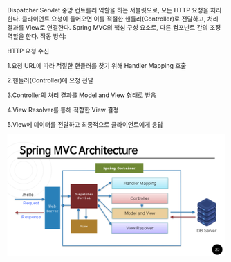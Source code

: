 
Dispatcher Servlet
중앙 컨트롤러 역할을 하는 서블릿으로, 모든 HTTP 요청을 처리한다.
클라이언트 요청이 들어오면 이를 적절한 핸들러(Controller)로 전달하고, 처리 결과를 View로 연결한다.
Spring MVC의 핵심 구성 요소로, 다른 컴포넌트 간의 조정 역할을 한다.
작동 방식:

HTTP 요청 수신

1.요청 URL에 따라 적절한 핸들러를 찾기 위해 Handler Mapping 호출

2.핸들러(Controller)에 요청 전달

3.Controller의 처리 결과를 Model and View 형태로 받음

4.View Resolver를 통해 적합한 View 결정

5.View에 데이터를 전달하고 최종적으로 클라이언트에게 응답


<img src="../img/youipp/Spring_MVC_Architecture.png" alt="Spring MVC Architecture">